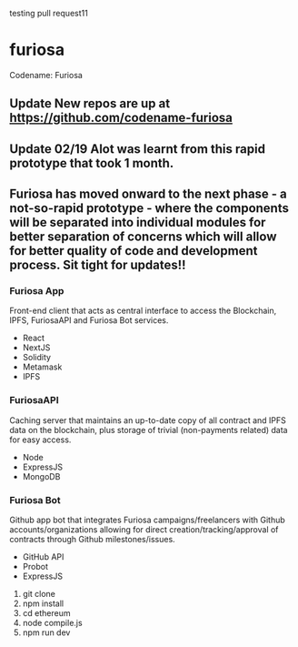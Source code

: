 testing pull request11
# furiosa
Codename: Furiosa

## Update New repos are up at https://github.com/codename-furiosa

## Update 02/19 Alot was learnt from this rapid prototype that took 1 month.

## Furiosa has moved onward to the next phase - a not-so-rapid prototype - where the components will be separated into individual modules for better separation of concerns which will allow for better quality of code and development process. Sit tight for updates!!

### Furiosa App
Front-end client that acts as central interface to access the Blockchain, IPFS, FuriosaAPI and Furiosa Bot services.

- React
- NextJS
- Solidity
- Metamask
- IPFS

### FuriosaAPI
Caching server that maintains an up-to-date copy of all contract and IPFS data on the blockchain, plus storage of trivial (non-payments related) data for easy access.

- Node
- ExpressJS
- MongoDB

### Furiosa Bot
Github app bot that integrates Furiosa campaigns/freelancers with Github accounts/organizations allowing for direct creation/tracking/approval of contracts through Github milestones/issues.

- GitHub API
- Probot
- ExpressJS

1) git clone
2) npm install
3) cd ethereum
4) node compile.js
5) npm run dev
